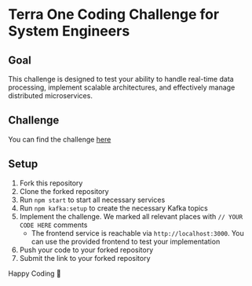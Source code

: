 # Terra One Coding Challenge for System Engineers

## Goal

This challenge is designed to test your ability to handle real-time data processing, implement scalable architectures, and effectively manage distributed microservices.

## Challenge

You can find the challenge [here](https://docs.google.com/document/d/1fhYF3M1IKbiDjCEj_C0Lnv_SIkPPphhG9sWserl_DtI/)

## Setup

1. Fork this repository
2. Clone the forked repository
3. Run `npm start` to start all necessary services
4. Run `npm kafka:setup` to create the necessary Kafka topics
5. Implement the challenge. We marked all relevant places with `// YOUR CODE HERE` comments
   - The frontend service is reachable via `http://localhost:3000`. You can use the provided frontend to test your implementation
6. Push your code to your forked repository
7. Submit the link to your forked repository

Happy Coding 🚀
